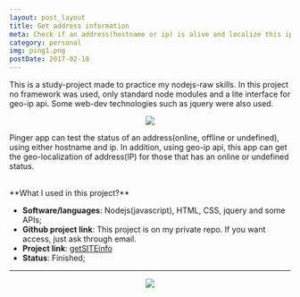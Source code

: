 ```yaml
---
layout: post_layout
title: Get address information
meta: Check if an address(hostname or ip) is alive and localize this ip on map.This is a study-project made to practice my nodejs-raw skills. In this project no framework was used, only standard node modules and a lite interface for geo-ip api. 
category: personal
img: ping1.png
postDate: 2017-02-18
---
```


This is a study-project made to practice my nodejs-raw skills. In this project no framework was used, only standard node modules and a lite interface for geo-ip api.
Some web-dev technologies such as jquery were also used.

<center><img src="{{site.baseurl}}/img/ping1.png" /></center>

Pinger app can test the status of an address(online, offline or undefined), using either hostname and ip. In addition, using geo-ip api, this app can get the geo-localization of address(IP) for those that has an online or undefined status.

<br />
**What I used in this project?**<br />

* **Software/languages**: Nodejs(javascript), HTML, CSS, jquery and some APIs;
* **Github project link**: This project is on my private repo. If you want access, just ask through email.
* **Project link**: <a href="https://sheltered-oasis-35983.herokuapp.com/" target="blank" >getSITEinfo</a>
* **Status**: Finished;

__________________

<center><img src="{{site.baseurl}}/img/ping2.png" /></center>
